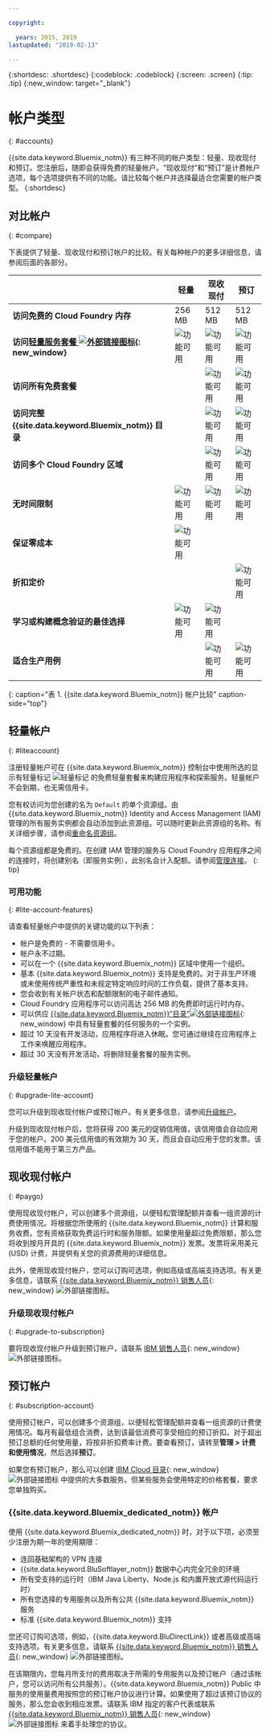 ```yaml
---

copyright:

  years: 2015, 2019
lastupdated: "2019-02-13"

---
```


{:shortdesc: .shortdesc}
{:codeblock: .codeblock}
{:screen: .screen}
{:tip: .tip}
{:new_window: target="_blank"}

# 帐户类型
{: #accounts}

{{site.data.keyword.Bluemix_notm}} 有三种不同的帐户类型：轻量、现收现付和预订。您注册后，随即会获得免费的轻量帐户。“现收现付”和“预订”是计费帐户选项，每个选项提供有不同的功能。请比较每个帐户并选择最适合您需要的帐户类型。
{:shortdesc}


## 对比帐户
{: #compare}

下表提供了轻量、现收现付和预订帐户的比较。有关每种帐户的更多详细信息，请参阅后面的各部分。

|  |轻量|现收现付|预订|
|--------------------|--------------------|--------------------|--------------------|
|**访问免费的 Cloud Foundry 内存**|256 MB|512 MB|512 MB|
|**访问[轻量服务套餐 ![外部链接图标](../icons/launch-glyph.svg "外部链接图标")](https://{DomainName}/catalog/?search=label:lite){: new_window}**| ![功能可用](../icons/icon_enabled.svg) | ![功能可用](../icons/icon_enabled.svg) | ![功能可用](../icons/icon_enabled.svg) |
|**访问所有免费套餐**|  | ![功能可用](../icons/icon_enabled.svg) | ![功能可用](../icons/icon_enabled.svg) |
|**访问完整 {{site.data.keyword.Bluemix_notm}} 目录**|  | ![功能可用](../icons/icon_enabled.svg) | ![功能可用](../icons/icon_enabled.svg) |
|**访问多个 Cloud Foundry 区域**|  | ![功能可用](../icons/icon_enabled.svg) | ![功能可用](../icons/icon_enabled.svg) |
|**无时间限制**| ![功能可用](../icons/icon_enabled.svg) | ![功能可用](../icons/icon_enabled.svg) | ![功能可用](../icons/icon_enabled.svg) |
|**保证零成本**| ![功能可用](../icons/icon_enabled.svg) |  |  |
|**折扣定价**|  |  | ![功能可用](../icons/icon_enabled.svg) |
|**学习或构建概念验证的最佳选择**| ![功能可用](../icons/icon_enabled.svg) | ![功能可用](../icons/icon_enabled.svg) |  |
|**适合生产用例**|  | ![功能可用](../icons/icon_enabled.svg) | ![功能可用](../icons/icon_enabled.svg) |
{: caption="表 1. {{site.data.keyword.Bluemix_notm}} 帐户比较" caption-side="top"}


## 轻量帐户
{: #liteaccount}

注册轻量帐户可在 {{site.data.keyword.Bluemix_notm}} 控制台中使用所选的显示有轻量标记 ![轻量标记](../icons/Lite.svg) 的免费轻量套餐来构建应用程序和探索服务。轻量帐户不会到期，也无需信用卡。

您有权访问为您创建的名为 `Default` 的单个资源组。由 {{site.data.keyword.Bluemix_notm}} Identity and Access Management (IAM) 管理的所有服务实例都会自动添加到此资源组。可以随时更新此资源组的名称。有关详细步骤，请参阅[重命名资源组](/docs/resources/resourcegroups.html#renaming-a-resource-group)。

每个资源组都是免费的。在创建 IAM 管理的服务与 Cloud Foundry 应用程序之间的连接时，将创建别名（即服务实例），此别名会计入配额。请参阅[管理连接](/docs/resources/connecting_apps.html#connect_app)。
{: tip}

### 可用功能
{: #lite-account-features}

请查看轻量帐户中提供的关键功能的以下列表：

   * 帐户是免费的 - 不需要信用卡。
   * 帐户永不过期。
   * 可以在一个 {{site.data.keyword.Bluemix_notm}} 区域中使用一个组织。
   * 基本 {{site.data.keyword.Bluemix_notm}} 支持是免费的。对于非生产环境或未使用传统严重性和未规定特定响应时间的工作负载，提供了基本支持。
   * 您会收到有关帐户状态和配额限制的电子邮件通知。
   * Cloud Foundry 应用程序可以访问高达 256 MB 的免费即时运行时内存。
   * 可以供应 [{{site.data.keyword.Bluemix_notm}}“目录”![外部链接图标](../icons/launch-glyph.svg "外部链接图标")](https://cloud.ibm.com/catalog/?search=label:lite%20lite){: new_window} 中具有轻量套餐的任何服务的一个实例。
   * 超过 10 天没有开发活动，应用程序将进入休眠。您可通过继续在应用程序上工作来唤醒应用程序。
   * 超过 30 天没有开发活动，将删除轻量套餐的服务实例。

### 升级轻量帐户
{: #upgrade-lite-account}

您可以升级到现收现付帐户或预订帐户。有关更多信息，请参阅[升级帐户](/docs/account/account_settings.html#upgrading-account)。

升级到现收现付帐户后，您将获得 200 美元的促销信用值，该信用值会自动应用于您的帐户。200 美元信用值的有效期为 30 天，而且会自动应用于您的发票。该信用值不能用于第三方产品。

## 现收现付帐户
{: #paygo}

使用现收现付帐户，可以创建多个资源组，以便轻松管理配额并查看一组资源的计费使用情况。将根据您所使用的 {{site.data.keyword.Bluemix_notm}} 计算和服务收费。您有资格获取免费运行时和服务限额。如果使用量超过免费限额，那么您将收到按月开具的 {{site.data.keyword.Bluemix_notm}} 发票。发票将采用美元 (USD) 计费，并提供有关您的资源费用的详细信息。

此外，使用现收现付帐户，您可以订购可选项，例如高级或高端支持选项。有关更多信息，请联系 [{{site.data.keyword.Bluemix_notm}} 销售人员](https://www.ibm.com/cloud-computing/bluemix/contact-us){: new_window} ![外部链接图标](../icons/launch-glyph.svg)。


### 升级现收现付帐户
{: #upgrade-to-subscription}

要将现收现付帐户升级到预订帐户，请联系 [IBM 销售人员](https://www.ibm.com/cloud-computing/bluemix/contact-us){: new_window} ![外部链接图标](../icons/launch-glyph.svg "外部链接图标")。

## 预订帐户
{: #subscription-account}

使用预订帐户，可以创建多个资源组，以便轻松管理配额并查看一组资源的计费使用情况。每月有最低组合消费，达到该最低消费可享受相应的预订折扣。对于超出预订总额的任何使用量，将按非折扣费率计费。要查看预订，请转至**管理 > 计费和使用情况**，然后选择**预订**。

如果您有预订帐户，那么可以创建 [IBM Cloud 目录](https://cloud.ibm.com/catalog){: new_window} ![外部链接图标](../icons/launch-glyph.svg "外部链接图标") 中提供的大多数服务。但某些服务会使用特定的价格套餐，要求您单独购买。

### {{site.data.keyword.Bluemix_dedicated_notm}} 帐户
使用 {{site.data.keyword.Bluemix_dedicated_notm}} 时，对于以下项，必须至少注册为期一年的使用期限：

   * 连回基础架构的 VPN 连接
   * {{site.data.keyword.BluSoftlayer_notm}} 数据中心内完全冗余的环境
   * 所有受支持的运行时（IBM Java Liberty、Node.js 和内置开放式源代码运行时）
   * 所有您选择的专用服务以及所有公共 {{site.data.keyword.Bluemix_notm}} 服务
   * 标准 {{site.data.keyword.Bluemix_notm}} 支持

您还可订购可选项，例如，{{site.data.keyword.BluDirectLink}} 或者高级或高端支持选项。有关更多信息，请联系 [{{site.data.keyword.Bluemix_notm}} 销售人员](https://www.ibm.com/cloud-computing/bluemix/contact-us){: new_window} ![外部链接图标](../icons/launch-glyph.svg)。

在该期限内，您每月所支付的费用取决于所需的专用服务以及预订帐户（通过该帐户，您可以访问所有公共服务）。{{site.data.keyword.Bluemix_notm}} Public 中服务的使用量费用按照您的预订帐户协议进行计算。如果使用了超过该预订协议的服务，那么您会收到相应发票。请联系 IBM 指定的客户代表或联系 [{{site.data.keyword.Bluemix_notm}} 销售人员](https://www.ibm.com/cloud-computing/bluemix/contact-us){: new_window} ![外部链接图标](../icons/launch-glyph.svg) 来着手处理您的协议。
